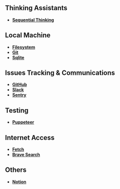 ## Thinking Assistants
- **[Sequential Thinking](https://github.com/modelcontextprotocol/servers/tree/main/src/sequentialthinking)**
  
## Local Machine
- **[Filesystem](https://github.com/modelcontextprotocol/servers/tree/main/src/filesystem)**
- **[Git](https://github.com/modelcontextprotocol/servers/tree/main/src/git)**
- **[Sqlite](https://github.com/modelcontextprotocol/servers/tree/main/src/sqlite)**

## Issues Tracking & Communications
- **[GitHub](https://github.com/modelcontextprotocol/servers/tree/main/src/github)**
- **[Slack](https://github.com/modelcontextprotocol/servers/tree/main/src/slack)**
- **[Sentry](https://github.com/modelcontextprotocol/servers/tree/main/src/sentry)**

## Testing
- **[Puppeteer](https://github.com/modelcontextprotocol/servers/tree/main/src/puppeteer)**

## Internet Access
- **[Fetch](https://github.com/modelcontextprotocol/servers/tree/main/src/fetch)**
- **[Brave Search](https://github.com/modelcontextprotocol/servers/tree/main/src/brave-search)**

## Others
- **[Notion](https://github.com/danhilse/notion_mcp)**
